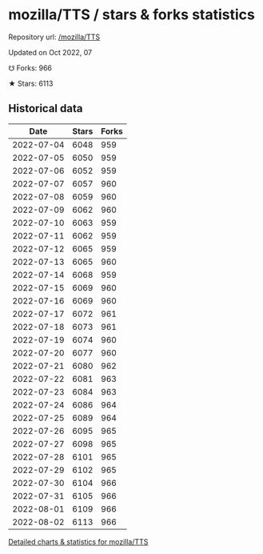 # mozilla/TTS / stars & forks statistics

Repository url: [/mozilla/TTS](https://github.com/mozilla/TTS)

Updated on Oct 2022, 07

☋ Forks: 966

★ Stars: 6113

## Historical data
| Date | Stars | Forks |
|------|-------|-------|
| 2022-07-04 | 6048 | 959 | 
| 2022-07-05 | 6050 | 959 | 
| 2022-07-06 | 6052 | 959 | 
| 2022-07-07 | 6057 | 960 | 
| 2022-07-08 | 6059 | 960 | 
| 2022-07-09 | 6062 | 960 | 
| 2022-07-10 | 6063 | 959 | 
| 2022-07-11 | 6062 | 959 | 
| 2022-07-12 | 6065 | 959 | 
| 2022-07-13 | 6065 | 960 | 
| 2022-07-14 | 6068 | 959 | 
| 2022-07-15 | 6069 | 960 | 
| 2022-07-16 | 6069 | 960 | 
| 2022-07-17 | 6072 | 961 | 
| 2022-07-18 | 6073 | 961 | 
| 2022-07-19 | 6074 | 960 | 
| 2022-07-20 | 6077 | 960 | 
| 2022-07-21 | 6080 | 962 | 
| 2022-07-22 | 6081 | 963 | 
| 2022-07-23 | 6084 | 963 | 
| 2022-07-24 | 6086 | 964 | 
| 2022-07-25 | 6089 | 964 | 
| 2022-07-26 | 6095 | 965 | 
| 2022-07-27 | 6098 | 965 | 
| 2022-07-28 | 6101 | 965 | 
| 2022-07-29 | 6102 | 965 | 
| 2022-07-30 | 6104 | 966 | 
| 2022-07-31 | 6105 | 966 | 
| 2022-08-01 | 6109 | 966 | 
| 2022-08-02 | 6113 | 966 | 


[Detailed charts & statistics for mozilla/TTS](https://reviewgithub.com/rep/mozilla/TTS)
